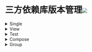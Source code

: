 # 三方依赖库版本管理[![](https://jitpack.io/v/qiushui95/LibDependency.svg)](https://jitpack.io/#qiushui95/LibDependency)
  
<details>  
<summary>Single</summary>  
  
>[AliOss](https://help.aliyun.com/document_detail/32043.html)(阿里云存储)  
>>implementation("com.aliyun.dpa:oss-android-sdk:2.9.11")  
  
>[AliPush](https://help.aliyun.com/document_detail/190009.html?spm=a2c4g.11174283.3.2.52eb6d163QVxjG)(阿里推送)  
>>implementation("com.aliyun.ams:alicloud-android-push:3.7.4")  
  
>[AndroidUtil](https://github.com/Blankj/AndroidUtilCode)(多功能工具包)  
>>implementation("com.blankj:utilcodex:1.31.0")  
  
>[Annotation](https://developer.android.com/jetpack/androidx/releases/annotation)(Annotation)  
>>implementation("androidx.annotation:annotation:1.3.0")  
  
>[Appcompat](https://developer.android.com/jetpack/androidx/releases/appcompat)  
>>implementation("androidx.appcompat:appcompat:1.4.1")  
  
>[Background](https://github.com/JavaNoober/BackgroundLibrary)(背景生成工具库)  
>>implementation("com.github.JavaNoober.BackgroundLibrary:libraryx:1.7.3")  
  
>[BasePopup](https://github.com/razerdp/BasePopup)(弹窗)  
>>implementation("io.github.razerdp:BasePopup:3.2.0")  
  
>[BaiduStatistics](https://mtj.baidu.com/static/userguide/book/android/sdk/gradle.html)(百度统计)  
>>implementation("com.baidu.mobstat:mtj-sdk:4.0.7.6")  
  
>[ColorKtx](https://github.com/JorgeCastilloPrz/AndroidColorX)(颜色帮助库)  
>>implementation("me.jorgecastillo:androidcolorx:0.2.0")  
  
>[DateTimePicker](https://github.com/loperSeven/DateTimePicker)(时间选择器)  
>>implementation("com.github.loperSeven:DateTimePicker:0.5.7")  
  
>[EasyFloat](https://github.com/princekin-f/EasyFloat)(悬浮窗)  
>>implementation("com.github.princekin-f:EasyFloat:2.0.4")  
  
>[ImagePicker](https://github.com/yangpeixing/YImagePicker)(多媒体选择库)  
>>implementation("com.ypx.yimagepicker:androidx:3.1.4")  
  
>[JodaTime](https://github.com/JodaOrg/joda-time)(时间处理库)  
>>implementation("joda-time:joda-time:2.10.13")  
  
>[LeakCanary](https://square.github.io/leakcanary/getting_started/)(内存泄露监控)  
>>implementation("com.squareup.leakcanary:leakcanary-android:2.8.1")  
  
>[Mmkv](https://github.com/Tencent/MMKV/blob/master/README_CN.md)(持久KV数据存储)  
>>implementation("com.tencent:mmkv-static:1.2.12")  
  
>[PermissionX](https://github.com/guolindev/PermissionX)(权限请求)  
>>implementation("com.guolindev.permissionx:permissionx:1.6.1")  
  
>[QrScanner](https://github.com/jenly1314/ZXingLite)(二维码扫描)  
>>implementation("com.github.jenly1314:zxing-lite:2.1.1")  
  
>[Startup](https://github.com/qiushui95/AndroidInitializer)(app启动初始化)  
>>implementation("com.github.qiushui95:AndroidInitializer:1.0.8")  
  
>[Store](https://github.com/dropbox/Store)(多数据源)  
>>implementation("com.dropbox.mobile.store:store4:4.0.4-KT15")  
  
>[WeChat](https://developers.weixin.qq.com/doc/oplatform/Mobile_App/Resource_Center_Homepage.html)(微信开发Sdk)  
>>implementation("com.tencent.mm.opensdk:wechat-sdk-android-without-mta:6.8.0")  
  
>[XCrash](https://github.com/iqiyi/xCrash/blob/master/README.zh-CN.md)(奔溃日志收集)  
>>implementation("com.iqiyi.xcrash:xcrash-android-lib:3.1.0")  
  
>[Profiler](https://github.com/itkacher/OkHttpProfiler)(AS OkHttp 拦截器)  
>>implementation("com.localebro:okhttpprofiler:1.0.8")  
  
>[MavenPublish](https://github.com/vanniktech/gradle-maven-publish-plugin)(Maven上传)  
>>implementation("com.vanniktech:gradle-maven-publish-plugin:0.19.0")  
  
>[Serialization](https://github.com/Kotlin/kotlinx.serialization)(Json序列化)  
>>implementation("org.jetbrains.kotlinx:kotlinx-serialization-json:1.3.2")  
  
</details>  
  
<details>  
<summary>View</summary>  
  
>[AgentWeb](https://github.com/Justson/AgentWeb)(浏览器)  
>>implementation("com.github.Justson.AgentWeb:agentweb-core:v4.1.9-androidx")  
  
>[BannerView](https://github.com/xiaohaibin/XBanner/tree/androidX)(轮播控件)  
>>implementation("com.github.xiaohaibin:XBanner:androidx_v1.2.8")  
  
>[BlurView](https://github.com/Dimezis/BlurView)(高斯模糊)  
>>implementation("com.eightbitlab:blurview:1.6.6")  
  
>[BottomNavigation](https://github.com/Ashok-Varma/BottomNavigation)(底部导航)  
>>implementation("com.ashokvarma.android:bottom-navigation-bar:2.2.0")  
  
>[ConstraintLayout](https://developer.android.com/jetpack/androidx/releases/constraintlayout)(约束布局)  
>>implementation("androidx.constraintlayout:constraintlayout:2.1.3")  
  
>[CornerView](https://github.com/csdn-mobile/RoundView)(圆角控件)  
>>implementation("io.github.csdn-mobile:RoundView:1.7.1")  
  
>[FlexBox](https://github.com/google/flexbox-layout)(流式布局)  
>>implementation("com.google.android.flexbox:flexbox:3.0.0")  
  
>[FormatterEdit](https://github.com/dkzwm/FormatEditText)(输入格式化控件)  
>>implementation("com.github.dkzwm:fet-core:0.2.1")  
  
>[LottieView](https://github.com/airbnb/lottie-android)(动画框架)  
>>implementation("com.airbnb.android:lottie:5.0.3")  
  
>[Material](https://github.com/material-components/material-components-android)  
>>implementation("com.google.android.material:material:1.5.0")  
  
>[PdfViewer](https://github.com/barteksc/AndroidPdfViewer)(pdf查看)  
>>implementation("com.github.mhiew:android-pdf-viewer:3.2.0-beta.2")  
  
>[PhotoView](https://github.com/Baseflow/PhotoView)(图片预览)  
>>implementation("com.github.chrisbanes:PhotoView:2.3.0")  
  
>[PinView](https://github.com/ChaosLeung/PinView)(密码输入框)  
>>implementation("io.github.chaosleung:pinview:1.4.4")  
  
>[RecyclerView](https://developer.android.com/jetpack/androidx/releases/recyclerview)  
>>implementation("androidx.recyclerview:recyclerview:1.2.1")  
  
>[SwipeRefreshLayout](https://developer.android.com/jetpack/androidx/releases/swiperefreshlayout)(下拉刷新控件)  
>>implementation("androidx.swiperefreshlayout:swiperefreshlayout:1.2.0-alpha01")  
  
>[SwitchButton](https://github.com/kyleduo/SwitchButton)(开关按钮)  
>>implementation("com.kyleduo.switchbutton:library:2.1.0")  
  
>[ViewPager2](https://developer.android.com/jetpack/androidx/releases/viewpager2)  
>>implementation("androidx.viewpager2:viewpager2:1.1.0-beta01")  
  
>[WebX5](https://x5.tencent.com/docs/access.html)(X5浏览器)  
>>implementation("com.tencent.tbs:tbssdk:44165")  
  
</details>  
  
<details>  
<summary>Test</summary>  
  
>[Espresso](https://mvnrepository.com/artifact/androidx.test.espresso/espresso-core)(UI自动化测试)  
>>androidTestImplementation("androidx.test.espresso:espresso-core:3.4.0")  
  
>[Junit](https://mvnrepository.com/artifact/org.junit.jupiter/junit-jupiter)(单元测试)  
>>testImplementation("org.junit.jupiter:junit-jupiter:5.8.2")  
  
>[JunitExt](https://mvnrepository.com/artifact/androidx.test.ext/junit-ktx)(单元测试扩展)  
>>testImplementation("androidx.test.ext:junit-ktx:1.1.3")  
  
</details>  
  
<details>  
<summary>Compose</summary>  
  
>[ConstraintLayout](https://developer.android.com/jetpack/androidx/releases/constraintlayout)(Compose约束布局)  
>>implementation(androidx.constraintlayout:constraintlayout-compose:1.0.0)  
  
>[NavigationAnimation](https://github.com/fornewid/material-motion-compose)(Compose导航动画)  
>>implementation(com.github.fornewid:material-motion-compose:0.8.1)  
  
>[ViewModel](https://developer.android.com/jetpack/androidx/releases/lifecycle)  
>>implementation(androidx.lifecycle:lifecycle-viewmodel-compose:2.4.1)  
  
>[Accompanist](https://github.com/google/accompanist)  
>>implementation(com.google.accompanist:accompanist-appcompat-theme:0.23.1)  
>>implementation(com.google.accompanist:accompanist-drawablepainter:0.23.1)  
>>implementation(com.google.accompanist:accompanist-flowlayout:0.23.1)  
>>implementation(com.google.accompanist:accompanist-insets:0.23.1)  
>>implementation(com.google.accompanist:accompanist-navigation-animation:0.23.1)  
>>implementation(com.google.accompanist:accompanist-navigation-material:0.23.1)  
>>implementation(com.google.accompanist:accompanist-pager:0.23.1)  
>>implementation(com.google.accompanist:accompanist-permissions:0.23.1)  
>>implementation(com.google.accompanist:accompanist-placeholder:0.23.1)  
>>implementation(com.google.accompanist:accompanist-placeholder-material:0.23.1)  
>>implementation(com.google.accompanist:accompanist-swiperefresh:0.23.1)  
>>implementation(com.google.accompanist:accompanist-systemuicontroller:0.23.1)  
  
>[Official](https://developer.android.com/jetpack/androidx/releases/compose)(Compose官方)  
>>implementation(androidx.compose.animation:animation:1.1.1)  
>>implementation(androidx.compose.compiler:compiler:1.1.1)  
>>implementation(androidx.compose.foundation:foundation:1.1.1)  
>>implementation(androidx.compose.runtime:runtime-livedata:1.1.1)  
>>implementation(androidx.compose.material:material:1.1.1)  
>>implementation(androidx.compose.material:material-icons-core:1.1.1)  
>>implementation(androidx.compose.material:material-icons-extended:1.1.1)  
>>implementation(androidx.compose.ui:ui-tooling-preview:1.1.1)  
>>androidTestImplementation(androidx.compose.ui:ui-test-junit4:1.1.1)  
>>implementation(androidx.compose.ui:ui:1.1.1)  
>>implementation(androidx.compose.ui:ui-tooling:1.1.1)  
  
</details>  
  
<details>  
<summary>Group</summary>  
  
>[Activity](https://developer.android.com/jetpack/androidx/releases/activity)  
>>implementation(androidx.activity:activity-ktx:1.4.0)  
>>implementation(androidx.activity:activity-compose:1.4.0)  
  
>[CameraX](https://developer.android.com/jetpack/androidx/releases/camera)(相机相关)  
>>implementation(androidx.camera:camera-camera2:1.1.0-beta02)  
>>implementation(androidx.camera:camera-core:1.1.0-beta02)  
>>implementation(androidx.camera:camera-lifecycle:1.1.0-beta02)  
>>implementation(androidx.camera:camera-video:1.1.0-beta02)  
>>implementation(androidx.camera:camera-view:1.1.0-beta02)  
>>implementation(androidx.camera:camera-extensions:1.1.0-beta02)  
  
>[Chucker](https://github.com/ChuckerTeam/chucker)(网络请求监控)  
>>debugImplementation(com.github.chuckerteam.chucker:library:3.5.2)  
>>releaseImplementation(com.github.chuckerteam.chucker:library-no-op:3.5.2)  
  
>[Coil](https://coil-kt.github.io/coil/README-zh/)(图片加载)  
>>implementation(io.coil-kt:coil:1.4.0)  
>>implementation(io.coil-kt:coil-compose:1.4.0)  
>>implementation(io.coil-kt:coil-svg:1.4.0)  
>>implementation(io.coil-kt:coil-gif:1.4.0)  
>>implementation(io.coil-kt:coil-video:1.4.0)  
  
>[Core](https://developer.android.com/jetpack/androidx/releases/core)  
>>implementation(androidx.core:core-ktx:1.7.0)  
>>implementation(androidx.core:core-splashscreen:1.0.0-beta01)  
  
>[Coroutines](https://github.com/Kotlin/kotlinx.coroutines)(协程)  
>>implementation(org.jetbrains.kotlinx:kotlinx-coroutines-android:1.6.0)  
>>testImplementation(org.jetbrains.kotlinx:kotlinx-coroutines-test:1.6.0)  
  
>[Download](https://github.com/AriaLyy/Aria)(下载)  
>>implementation(me.laoyuyu.aria:core:3.8.16)  
>>implementation(me.laoyuyu.aria:ftp:3.8.16)  
>>implementation(me.laoyuyu.aria:sftp:3.8.16)  
>>implementation(me.laoyuyu.aria:m3u8:3.8.16)  
>>kapt(me.laoyuyu.aria:compiler:3.8.16)  
  
>[Epoxy](https://github.com/airbnb/epoxy)  
>>implementation(com.airbnb.android:epoxy:5.0.0-beta05)  
>>ksp(com.airbnb.android:epoxy-processor:5.0.0-beta05)  
>>implementation(com.airbnb.android:epoxy-compose:5.0.0-beta05)  
>>implementation(com.airbnb.android:epoxy-glide-preloading:5.0.0-beta05)  
  
>[Fragment](https://developer.android.com/jetpack/androidx/releases/fragment)  
>>implementation(androidx.fragment:fragment-ktx:1.4.1)  
>>testImplementation(androidx.fragment:fragment-testing:1.4.1)  
  
>[Koin](https://github.com/InsertKoinIO/koin)(依赖注入库)  
>>implementation(io.insert-koin:koin-android:3.1.5)  
>>implementation(io.insert-koin:koin-core:3.1.5)  
>>implementation(io.insert-koin:koin-androidx-workmanager:3.1.5)  
>>testImplementation(io.insert-koin:koin-test-junit5:3.1.5)  
  
>[Kotlin](https://github.com/JetBrains/kotlin)  
>>implementation(org.jetbrains.kotlin:kotlin-stdlib:1.6.10)  
>>implementation(org.jetbrains.kotlin:kotlin-reflect:1.6.10)  
>>implementation(org.jetbrains.kotlin:kotlin-gradle-plugin:1.6.10)  
  
>[Lifecycle](https://developer.android.com/jetpack/androidx/releases/lifecycle)  
>>implementation(androidx.lifecycle:lifecycle-common:2.4.1)  
>>implementation(androidx.lifecycle:lifecycle-livedata-ktx:2.4.1)  
>>implementation(androidx.lifecycle:lifecycle-process:2.4.1)  
>>implementation(androidx.lifecycle:lifecycle-runtime-ktx:2.4.1)  
>>implementation(androidx.lifecycle:lifecycle-viewmodel-savedstate:2.4.1)  
>>implementation(androidx.lifecycle:lifecycle-service:2.4.1)  
>>implementation(androidx.lifecycle:lifecycle-viewmodel-ktx:2.4.1)  
  
>[MoShi](https://github.com/square/moshi)(json解析库)  
>>implementation(com.squareup.moshi:moshi:1.13.0)  
>>ksp(com.squareup.moshi:moshi-kotlin-codegen:1.13.0)  
  
>[OkHttp](https://github.com/square/okhttp)  
>>implementation(com.squareup.okhttp3:okhttp:4.9.3)  
>>androidTestImplementation(com.squareup.okhttp3:mockwebserver:4.9.3)  
  
>[Retrofit](https://github.com/square/retrofit)(网络请求)  
>>implementation(com.squareup.retrofit2:retrofit:2.9.0)  
>>implementation(com.squareup.retrofit2:converter-moshi:2.9.0)  
>>implementation(com.squareup.retrofit2:converter-scalars:2.9.0)  
  
>[Room](https://developer.android.com/jetpack/androidx/releases/room)(Sqlite数据库)  
>>implementation(androidx.room:room-runtime:2.4.2)  
>>implementation(androidx.room:room-ktx:2.4.2)  
>>kapt(androidx.room:room-compiler:2.4.2)  
>>testImplementation(androidx.room:room-testing:2.4.2)  
  
>[WorkManager](https://developer.android.com/jetpack/androidx/releases/work)(任务管理器)  
>>implementation(androidx.work:work-runtime-ktx:2.7.1)  
>>testImplementation(androidx.work:work-testing:2.7.1)  
  
>[Navigation](https://developer.android.com/jetpack/androidx/releases/navigation)(导航库)  
>>implementation(androidx.navigation:navigation-fragment-ktx:2.4.1)  
>>implementation(androidx.navigation:navigation-ui-ktx:2.4.1)  
>>implementation(androidx.navigation:navigation-compose:2.4.1)  
>>testImplementation(androidx.navigation:navigation-testing:2.4.1)  
  
>[Mavericks](https://github.com/airbnb/mavericks)(Mavericks架构)  
>>implementation(com.airbnb.android:mavericks:2.6.1)  
>>implementation(com.airbnb.android:mavericks-compose:2.6.1)  
>>implementation(com.airbnb.android:mavericks-navigation:2.6.1)  
  
</details>  
  
